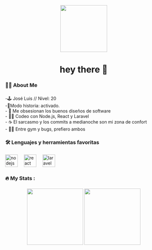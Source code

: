 <div align="center">
  <img height="150" src="https://i.pinimg.com/280x280_RS/99/50/95/99509556967c62fdfe5ef5027cf44f1d.jpg" />
</div>

###

<h1 align="center">hey there 👋</h1>

###

<h3 align="left">👨‍💻 About Me</h3>

###

<p align="left">
  -🕹️ José Luis // Nivel: 20<br>
  -📍Modo historia: activado.<br>
  - 🧠 Me obsesionan los buenos diseños de software<br>
  - 🧑‍💻 Codeo con Node.js, React y Laravel<br>
  - ☕ El sarcasmo y los commits a medianoche son mi zona de confort<br>
  - 🏋️‍♂️ Entre gym y bugs, prefiero ambos
</p>

###

<h3 align="left">🛠 Lenguajes y herramientas favoritas</h3>

###

<div align="left">
  <img src="https://cdn.jsdelivr.net/gh/devicons/devicon/icons/nodejs/nodejs-original.svg" height="40" alt="nodejs logo" />
  <img width="12" />
  <img src="https://cdn.jsdelivr.net/gh/devicons/devicon/icons/react/react-original.svg" height="40" alt="react logo" />
  <img width="12" />
  <img src="https://cdn.worldvectorlogo.com/logos/laravel-2.svg" height="40" alt="laravel logo" />
</div>

###

<h3 align="left">🔥 My Stats :</h3>

###

<div align="center">
  <img src="https://github-readme-stats.vercel.app/api?username=PradoV09&show_icons=true&theme=tokyonight" height="180" />
  <img src="https://github-readme-stats.vercel.app/api/top-langs/?username=PradoV09&layout=compact&theme=tokyonight" height="180"/>
</div>

